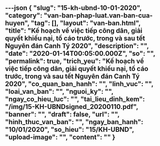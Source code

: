 ---json
{
    "slug": "15-kh-ubnd-10-01-2020",
    "category": "van-ban-phap-luat.van-ban-cua-huyen",
    "tag": [],
    "layout": "van-ban.html",
    "title": "Kế hoạch về việc tiếp công dân, giải quyết khiếu nại, tố cáo trước, trong và sau tết Nguyên đán Canh Tý 2020",
    "description": "",
    "date": "2020-01-14T00:05:00.000Z",
    "so": "",
    "permalink": true,
    "trich_yeu": "Kế hoạch về việc tiếp công dân, giải quyết khiếu nại, tố cáo trước, trong và sau tết Nguyên đán Canh Tý 2020",
    "co_quan_ban_hanh": "",
    "linh_vuc": "",
    "loai_van_ban": "",
    "nguoi_ky": "",
    "ngay_co_hieu_luc": "",
    "tai_lieu_dinh_kem": "/img/15-KH-UBNDsigned_20200110.pdf",
    "banner": "",
    "draft": false,
    "url": "",
    "hinh_thuc_van_ban": "",
    "ngay_ban_hanh": "10/01/2020",
    "so_hieu": "15/KH-UBND",
    "upload-image": "",
    "__content__": ""
}
---
